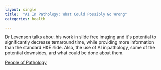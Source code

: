 ```yaml
---
layout: single
title:  "AI In Pathology: What Could Possibly Go Wrong"
categories: health

---
```

Dr Levenson talks about his work in slide free imaging and it's potential to significantly decrease turnaround time, while providing more information than the standard H&E slide.  Also, the use of AI in pathology, some of the potential downsides, and what could be done about them. 

[People of Pathology](https://podcasts.apple.com/us/podcast/episode-159-dr-richard-levenson-ai-in-pathology-what/id1490210201?i=1000614939716)